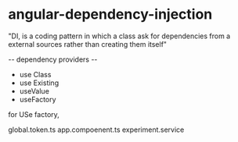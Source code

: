 # angular-dependency-injection


"DI, is a coding pattern in which a class ask for dependencies from a external sources rather than creating them itself"

-- dependency providers --
 - use Class
 - use Existing
 - useValue
 - useFactory

for USe factory,

global.token.ts
app.compoenent.ts
experiment.service